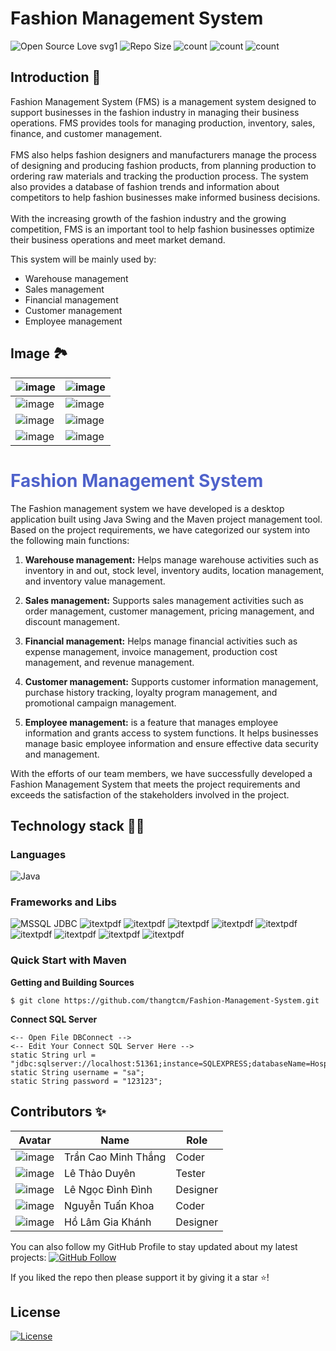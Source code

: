 # Fashion Management System

![Open Source Love svg1](https://badges.frapsoft.com/os/v1/open-source.svg?v=103)
![Repo Size](https://img.shields.io/github/repo-size/thangtcm/Fashion-Management-System) 
![count](https://img.shields.io/github/languages/count/thangtcm/Fashion-Management-System) 
![count](https://img.shields.io/github/forks/thangtcm/Fashion-Management-System) 
![count](https://img.shields.io/github/watchers/thangtcm/Fashion-Management-System) 

## Introduction 🎉
Fashion Management System (FMS) is a management system designed to support businesses in the fashion industry in managing their business operations. FMS provides tools for managing production, inventory, sales, finance, and customer management.
<br><br>
FMS also helps fashion designers and manufacturers manage the process of designing and producing fashion products, from planning production to ordering raw materials and tracking the production process. The system also provides a database of fashion trends and information about competitors to help fashion businesses make informed business decisions.
<br><br>
With the increasing growth of the fashion industry and the growing competition, FMS is an important tool to help fashion businesses optimize their business operations and meet market demand.
<p>This system will be mainly used by:</p>
<ul><li>Warehouse management</li><li>Sales management</li><li>Financial management</li><li>Customer management</li><li>Employee management</li></ul>

<p align="middle">

## Image 🏞️

|![image](https://user-images.githubusercontent.com/23113822/233398876-59005bbc-e9fc-4154-9d4d-02c9d69ee941.png)|![image](https://user-images.githubusercontent.com/23113822/233398922-3a0ff56a-731c-437d-8ea5-55eb2c7aafd9.png)|
|-----------------------|----------------------|
|![image](https://user-images.githubusercontent.com/23113822/233398995-5651750e-2483-4965-aae8-9ea60cdffaf3.png)|![image](https://user-images.githubusercontent.com/23113822/233399079-0c9d0969-948b-401d-96fe-7d687795bf7e.png)|
|![image](https://user-images.githubusercontent.com/23113822/233399169-ad760a28-c919-4437-b8d5-132b0ac6a913.png)|![image](https://user-images.githubusercontent.com/23113822/233399245-49a2dc91-4029-4a31-8216-259171aa8e6d.png)|
|![image](https://user-images.githubusercontent.com/23113822/233399536-239c049a-d524-4d4a-9365-6f8ed13c04de.png)|![image](https://user-images.githubusercontent.com/23113822/233399572-7256da96-2e22-4543-9c39-3e505730f80f.png)




</p>

<h1><span style ="color:#4F62CB">Fashion Management System </span></h1>

<p>The Fashion management system we have developed is a desktop application built using Java Swing and the Maven project management tool. Based on the project requirements, we have categorized our system into the following main functions:

<ol>
<li>
<p><strong>Warehouse management:</strong> Helps manage warehouse activities such as inventory in and out, stock level, inventory audits, location management, and inventory value management.</p>
</li>
<li>
<p><strong>Sales management:</strong> Supports sales management activities such as order management, customer management, pricing management, and discount management.</p>
</li>
<li>
<p><strong>Financial management:</strong> Helps manage financial activities such as expense management, invoice management, production cost management, and revenue management.</p>
</li>
<li>
<p><strong>Customer management:</strong> Supports customer information management, purchase history tracking, loyalty program management, and promotional campaign management.</p>
</li>
<li>
<p><strong>Employee management:</strong> is a feature that manages employee information and grants access to system functions. It helps businesses manage basic employee information and ensure effective data security and management.</p>
</li>
</ol>

<p>With the efforts of our team members, we have successfully developed a Fashion Management System that meets the project requirements and exceeds the satisfaction of the stakeholders involved in the project.</p>


## Technology stack 💎💎

### Languages 
![Java](https://img.shields.io/badge/Language-Java-red) 

### Frameworks and Libs
![MSSQL JDBC](https://img.shields.io/badge/Library-MSSQL_JDBC-blue) 
![itextpdf](https://img.shields.io/badge/Library-TIMINGFRAMEWORK-blue) 
![itextpdf](https://img.shields.io/badge/Library-JNA_PLATFORM-blue) 
![itextpdf](https://img.shields.io/badge/Library-JNA-blue) 
![itextpdf](https://img.shields.io/badge/Library-MIGLAYOUT-blue) 
![itextpdf](https://img.shields.io/badge/Library-SWINGX_ALL-blue) 
![itextpdf](https://img.shields.io/badge/Library-SWINGX-blue) 
![itextpdf](https://img.shields.io/badge/Library-JICONFONT_SWING-blue) 
![itextpdf](https://img.shields.io/badge/Library-JICONFONT_GOOGLE_MATERIAL_DESIGN_ICONS-blue) 
![itextpdf](https://img.shields.io/badge/Library-JCALENDAR-blue) 

### Quick Start with Maven

**Getting and Building Sources**

~~~~
$ git clone https://github.com/thangtcm/Fashion-Management-System.git
~~~~

**Connect SQL Server**

~~~~
<-- Open File DBConnect -->
<-- Edit Your Connect SQL Server Here -->
static String url = "jdbc:sqlserver://localhost:51361;instance=SQLEXPRESS;databaseName=Hospital;encrypt=true;trustServerCertificate=true";
static String username = "sa";
static String password = "123123";
~~~~


## Contributors ✨

| Avatar                | Name                 | Role      |
|-----------------------|----------------------|-----------|
|![image](https://user-images.githubusercontent.com/23113822/232242056-87a937ef-0aa0-4877-aa01-671cebf14cda.png "Trần Cao Minh Thắng [Coder]")|Trần Cao Minh Thắng |Coder|
|![image](https://user-images.githubusercontent.com/23113822/232239661-77942db6-5d2e-4a3f-b738-61d3a1df2ba7.png "Lê Thảo Duyên [Tester]") |Lê Thảo Duyên|Tester|
|![image](https://user-images.githubusercontent.com/23113822/232239760-a85d70ed-0d89-4cdc-806c-562680862e32.png "Lê Ngọc Đình Đình [Designer]")|Lê Ngọc Đình Đình|Designer|
|![image](https://user-images.githubusercontent.com/23113822/232239798-30d4ea17-094c-48f0-a636-4e2a32a18992.png "Nguyễn Tuấn Khoa  [Coder]")|Nguyễn Tuấn Khoa|Coder|
|![image](https://user-images.githubusercontent.com/23113822/232242030-9bf7f13a-d3b3-4f67-bcbf-a95910cf0d18.png "Hồ Lâm Gia Khánh  [Designer]")|Hồ Lâm Gia Khánh  |Designer|

You can also follow my GitHub Profile to stay updated about my latest projects: [![GitHub Follow](https://img.shields.io/badge/Connect-IronCoder-blue.svg?logo=Github&longCache=true&style=social&label=Follow)](https://github.com/thangtcm)

If you liked the repo then please support it by giving it a star ⭐!

## License
[![License](https://img.shields.io/badge/License-Apache%202.0-red.svg)](https://opensource.org/licenses/Apache)

